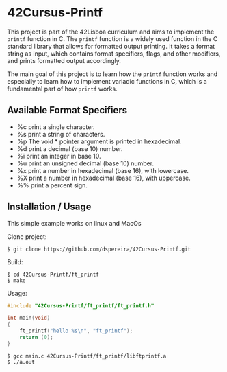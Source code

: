 # 42Cursus-Printf

This project is part of the 42Lisboa curriculum and aims to implement the `printf` function in C. The `printf` function is a widely used function in the C standard library that allows for formatted output printing. It takes a format string as input, which contains format specifiers, flags, and other modifiers, and prints formatted output accordingly.

The main goal of this project is to learn how the `printf` function works and especially to learn how to implement variadic functions in C, which is a fundamental part of how `printf` works.

## Available Format Specifiers

- %c print a single character.
- %s print a string of characters.
- %p The void * pointer argument is printed in hexadecimal.
- %d print a decimal (base 10) number.
- %i print an integer in base 10.
- %u print an unsigned decimal (base 10) number.
- %x print a number in hexadecimal (base 16), with lowercase.
- %X print a number in hexadecimal (base 16), with uppercase.
- %% print a percent sign.

## Installation / Usage

This simple example works on linux and MacOs

Clone project:
```shell
$ git clone https://github.com/dspereira/42Cursus-Printf.git
```

Build:
```shell
$ cd 42Cursus-Printf/ft_printf
$ make
```

Usage:
```C
#include "42Cursus-Printf/ft_printf/ft_printf.h"

int main(void)
{
    ft_printf("hello %s\n", "ft_printf");
    return (0);
}

```
```shell
$ gcc main.c 42Cursus-Printf/ft_printf/libftprintf.a
$ ./a.out
```

